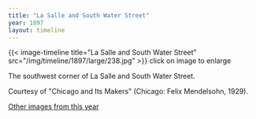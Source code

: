 ```yaml
---
title: "La Salle and South Water Street"
year: 1897
layout: timeline
---
```


{{< image-timeline title="La Salle and South Water Street" src="/img/timeline/1897/large/238.jpg" >}}
click on image to enlarge

The southwest corner of La Salle and South Water Street. 

Courtesy of "Chicago and Its Makers" (Chicago: Felix Mendelsohn, 1929).  

[Other images from this year](/historical/timeline/1897)